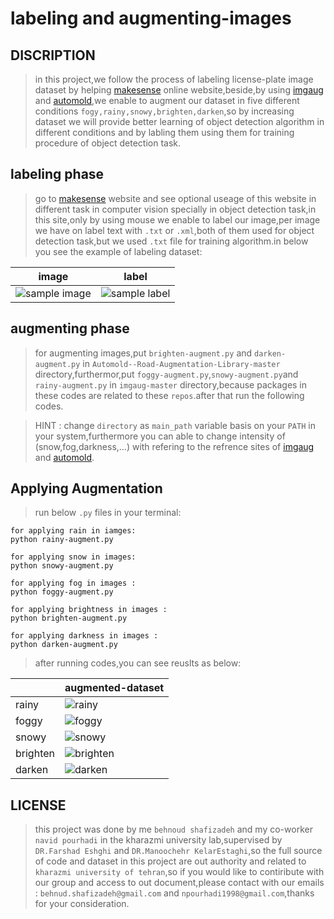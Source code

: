 # labeling and augmenting-images

## DISCRIPTION
> in this project,we follow the process of labeling license-plate image dataset by helping [makesense](https://www.makesense.ai/) online website,beside,by using [imgaug](https://github.com/aleju/imgaug) and [automold](https://github.com/UjjwalSaxena/Automold--Road-Augmentation-Library),we enable to augment our dataset in five different conditions `fogy,rainy,snowy,brighten,darken`,so by increasing dataset we will provide better learning of object detection algorithm in different conditions and by labling them using them for training procedure of object detection task.

## labeling phase 
> go to [makesense](https://www.makesense.ai/) website and see optional useage of this website in different task in computer vision specially in object detection task,in this site,only by using mouse we enable to label our image,per image we have on label text with `.txt` or `.xml`,both of them used for object detection task,but we used `.txt` file for training algorithm.in below you see the example of labeling dataset:

 |    image | label |
 | -------- | ----- | 
 | ![sample image](https://user-images.githubusercontent.com/53394692/111023833-7730ab00-83f0-11eb-8ed0-13b11b251e1f.PNG) | ![sample label](https://user-images.githubusercontent.com/53394692/111023846-8e6f9880-83f0-11eb-899c-04f092ceefea.PNG) | 

## augmenting phase
> for augmenting images,put `brighten-augment.py` and `darken-augment.py` in `Automold--Road-Augmentation-Library-master` directory,furthermor,put `foggy-augment.py`,`snowy-augment.py`and `rainy-augment.py` in `imgaug-master` directory,because packages in these codes are related to these `repos`.after that run the following codes.

> HINT : change `directory` as `main_path` variable basis on your `PATH` in your system,furthermore you can able to change intensity of (snow,fog,darkness,...) with refering to the refrence sites of [imgaug](https://github.com/aleju/imgaug) and [automold](https://github.com/UjjwalSaxena/Automold--Road-Augmentation-Library).


## Applying Augmentation 
> run below `.py` files in your terminal:
```
for applying rain in iamges:
python rainy-augment.py

for applying snow in images:
python snowy-augment.py

for applying fog in images :
python foggy-augment.py

for applying brightness in images :
python brighten-augment.py

for applying darkness in images :
python darken-augment.py

```
> after running codes,you can see reuslts as below:

|             | augmented-dataset | 
| ----------- | -------- | 
|   rainy  | ![rainy](https://user-images.githubusercontent.com/53394692/111022475-36349880-83e8-11eb-919f-49f1b4150df2.PNG) | 
|  foggy   | ![foggy](https://user-images.githubusercontent.com/53394692/111022483-3d5ba680-83e8-11eb-9a63-f39f12c16340.PNG) | 
| snowy    | ![snowy](https://user-images.githubusercontent.com/53394692/111022470-316fe480-83e8-11eb-8de8-1fcbd6e1ed09.PNG) | 
| brighten |  ![brighten](https://user-images.githubusercontent.com/53394692/111022480-39c81f80-83e8-11eb-99f1-ef24855d60a6.PNG) | 
|  darken  | ![darken](https://user-images.githubusercontent.com/53394692/111022477-3896f280-83e8-11eb-932d-7b4011c2859b.PNG)  | 


## LICENSE
> this project was done by me `behnoud shafizadeh` and my co-worker `navid pourhadi` in the kharazmi university lab,supervised by `DR.Farshad Eshghi` and `DR.Manoochehr KelarEstaghi`,so the full source of code and dataset in this project are out authority and related to `kharazmi university of tehran`,so if you would like to contiribute with our group and access to out document,please contact with our emails : `behnud.shafizadeh@gmail.com` and `npourhadi1998@gmail.com`,thanks for your consideration.


